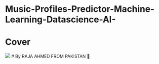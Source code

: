 # Music-Profiles-Predictor-Machine-Learning-Datascience-AI-
<h1>Cover</h1>
<img src = "https://github.com/AhmedRaja1/Music-Profiles-Predictor-Machine-Learning-Datascience-AI-/blob/master/ML-Project.png">
# By RAJA AHMED FROM PAKISTAN 💚
